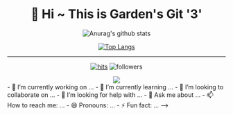 <div align=center><h1>👋 Hi ~ This is Garden's Git '3' </h1></div>
 
<div align=center>
 
![Anurag's github stats](https://github-readme-stats.vercel.app/api?username=ohbyul&show_icons=true&theme=radical) 
 
[![Top Langs](https://github-readme-stats.vercel.app/api/top-langs/?username=ohbyul&layout=compact&theme=dracula)](https://github.com/metleeha)
 
<hr>
 
[![hits](https://hits.seeyoufarm.com/api/count/incr/badge.svg?url=https%3A%2F%2Fgithub.com%2Fohbyul&count_bg=%237A7A7A&title_bg=%23FFADCC&icon=reverbnation.svg&icon_color=%23FF0000&title=hits&edge_flat=false)](https://hits.seeyoufarm.com)
![followers](https://img.shields.io/github/followers/ohbyul?style=social)
 
 
<a href="https://mail.google.com/mail/u/0/#inbox">
    <img 
        src="https://img.shields.io/badge/Gmail-d14836?style=flat-square&logo=Gmail&logoColor=white&link=https://mail.google.com/mail/u/0/#inbox"
        style="height : auto; margin-left : 10px; margin-right : 10px;"/>
</a>
 
</div>
- 🔭 I’m currently working on ...
- 🌱 I’m currently learning ...
- 👯 I’m looking to collaborate on ...
- 🤔 I’m looking for help with ...
- 💬 Ask me about ...
- 📫 How to reach me: ...
- 😄 Pronouns: ...
- ⚡ Fun fact: ...
-->
